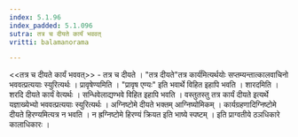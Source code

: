 ```yaml
---
index: 5.1.96
index_padded: 5.1.096
sutra: तत्र च दीयते कार्यं भववत्‌
vritti: balamanorama

---
```

<<तत्र च दीयते कार्यं भववत्>> - तत्र च दीयते । "तत्र दीयते"तत्र कार्य॑मित्यर्थयोः सप्तम्यन्तात्कालवाचिनो भववत्प्रत्ययाः स्युरित्यर्थः । प्रावृषेण्यमिति । "प्रावृष एण्यः" इति भवार्थे विहित इहापि भवति । शारदमिति । शरदि दीयते कार्यं वेत्यर्थः । सन्धिवेलाद्यण्भवे विहित इहापि भवति । वस्तुतस्तु तत्र कार्यं दीयते इत्यर्थे यज्ञाख्येभ्यो भववत्प्रत्ययाः स्युरित्यर्थः । अग्निष्टोमे दीयते भक्तम् आग्निष्योमिकम् । कार्यग्रहणादिग्निष्टोमे दीयते हिरण्यमित्यत्र न भवति । न ह्रग्निष्टोमे हिरण्यं क्रियत इति भाष्ये स्पष्टम् । इति प्राग्वतीये ठञधिकारे कालाधिकारः । 